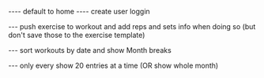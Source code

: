 ---- default to home
---- create user loggin

--- push exercise to workout and add reps and sets info when doing so (but don't save those to the exercise template)

--- sort workouts by date and show Month breaks

--- only every show 20 entries at a time (OR show whole month)
